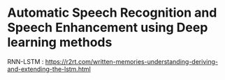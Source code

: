 # Automatic Speech Recognition and Speech Enhancement using Deep learning methods

RNN-LSTM : https://r2rt.com/written-memories-understanding-deriving-and-extending-the-lstm.html
